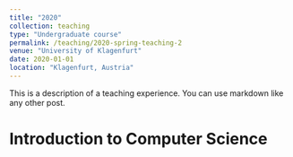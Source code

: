```yaml
---
title: "2020"
collection: teaching
type: "Undergraduate course"
permalink: /teaching/2020-spring-teaching-2
venue: "University of Klagenfurt"
date: 2020-01-01
location: "Klagenfurt, Austria"
---
```


This is a description of a teaching experience. You can use markdown like any other post.

Introduction to Computer Science
======
